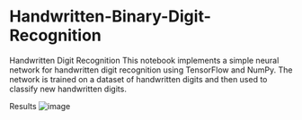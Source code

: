 # Handwritten-Binary-Digit-Recognition
Handwritten Digit Recognition
This notebook implements a simple neural network for handwritten digit recognition using TensorFlow and NumPy. The network is trained on a dataset of handwritten digits and then used to classify new handwritten digits.

Results
![image](https://github.com/Ahmed41022/Handwritten-Binary-Digit-Recognition/assets/117094590/04ffb04c-c07b-474c-88f5-20653060c533)
